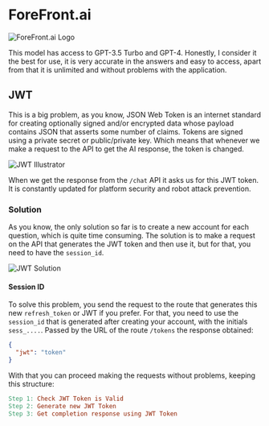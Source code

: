 # ForeFront.ai

![ForeFront.ai Logo](https://cdn.storifyme.com/accounts/cashify-in-0561312/assets/f-628193922a4d18f47da82090_webclip-51371682183445132.png?t=1682184113000)

This model has access to GPT-3.5 Turbo and GPT-4. Honestly, I consider it the best for use, it is very accurate in the answers and easy to access, apart from that it is unlimited and without problems with the application.

## JWT

This is a big problem, as you know, JSON Web Token is an internet standard for creating optionally signed and/or encrypted data whose payload contains JSON that asserts some number of claims. Tokens are signed using a private secret or public/private key. Which means that whenever we make a request to the API to get the AI response, the token is changed.

![JWT Illustrator](https://encrypted-tbn0.gstatic.com/images?q=tbn:ANd9GcQcdAvlunISGsCpy8F8WAeTGkvwUdCOuT3y3A&usqp=CAU)

When we get the response from the `/chat` API it asks us for this JWT token. It is constantly updated for platform security and robot attack prevention.

### Solution

As you know, the only solution so far is to create a new account for each question, which is quite time consuming. The solution is to make a request on the API that generates the JWT token and then use it, but for that, you need to have the `session_id`.

![JWT Solution](https://encrypted-tbn0.gstatic.com/images?q=tbn:ANd9GcQdrx_ajRwFhXT158XH19u1B0S_Gr48mexWYw&usqp=CAU)

#### Session ID

To solve this problem, you send the request to the route that generates this new `refresh_token` or JWT if you prefer. For that, you need to use the `session_id` that is generated after creating your account, with the initials `sess_....`. Passed by the URL of the route `/tokens` the response obtained: 

```json
{
  "jwt": "token" 
}
``` 

With that you can proceed making the requests without problems, keeping this structure:

```makefile 
Step 1: Check JWT Token is Valid
Step 2: Generate new JWT Token 
Step 3: Get completion response using JWT Token 
```
